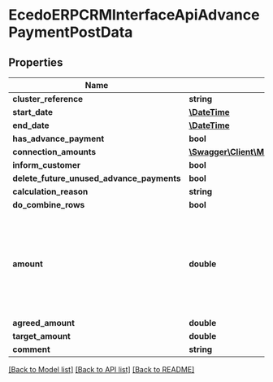 # EcedoERPCRMInterfaceApiAdvancePaymentPostData

## Properties
Name | Type | Description | Notes
------------ | ------------- | ------------- | -------------
**cluster_reference** | **string** |  | [optional] 
**start_date** | [**\DateTime**](\DateTime.md) |  | [optional] 
**end_date** | [**\DateTime**](\DateTime.md) |  | [optional] 
**has_advance_payment** | **bool** |  | [optional] 
**connection_amounts** | [**\Swagger\Client\Model\EcedoERPCRMInterfaceApiAdvanceAgreedPaymentPerConnection[]**](EcedoERPCRMInterfaceApiAdvanceAgreedPaymentPerConnection.md) |  | [optional] 
**inform_customer** | **bool** |  | [optional] 
**delete_future_unused_advance_payments** | **bool** |  | [optional] 
**calculation_reason** | **string** |  | [optional] 
**do_combine_rows** | **bool** |  | [optional] 
**amount** | **double** | Obsolete: Dit veld is vervangen door AgreedAmount, zodat het verschil met TargetAmount duidelijk zichtbaar is | [optional] 
**agreed_amount** | **double** |  | [optional] 
**target_amount** | **double** |  | [optional] 
**comment** | **string** |  | [optional] 

[[Back to Model list]](../README.md#documentation-for-models) [[Back to API list]](../README.md#documentation-for-api-endpoints) [[Back to README]](../README.md)



